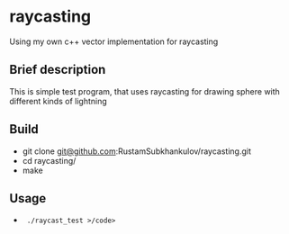 # raycasting
Using my own c++ vector implementation for raycasting

## Brief description
This is simple test program, that uses raycasting for drawing sphere with different kinds of lightning

## Build

- git clone git@github.com:RustamSubkhankulov/raycasting.git
- cd raycasting/
- make

## Usage

- <code> ./raycast_test >/code>
